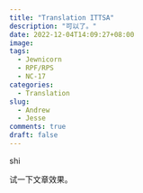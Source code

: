 ```yaml
---
title: "Translation ITTSA"
description: "可以了。"
date: 2022-12-04T14:09:27+08:00
image: 
tags:
  - Jewnicorn
  - RPF/RPS
  - NC-17
categories:
  - Translation
slug: 
  - Andrew
  - Jesse
comments: true
draft: false
---
```


shi

试一下文章效果。